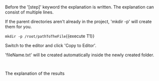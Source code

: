 Before the &#39;[step]&#39; keyword the explanation is written.
The explanation can consist of multiple lines.


If the parent directories aren't already in the project, 'mkdir -p' will create them for you. 

`mkdir -p /root/pathToTheFile`{{execute T1}}

Switch to the editor and click 'Copy to Editor'. 

'fileName.txt' will be created automatically inside the newly created folder.

<pre class="file" data-filename="pathToTheFile/fileName.txt">

</pre>

The explanation of the results
